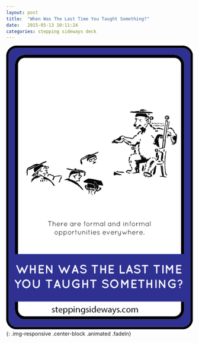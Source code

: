 ```yaml
---
layout: post
title:  "When Was The Last Time You Taught Something?"
date:   2015-05-13 10:11:24
categories: stepping sideways deck
---
```

![When Was The Last Time You Taught Something? There are formal and informal opportunities everywhere.](https://github.com/steppingsideways/steppingsideways.github.io/blob/master/images/Medium_Sized_Images/when_was_the_last_time.png?raw=true){: .img-responsive .center-block .animated .fadeIn}